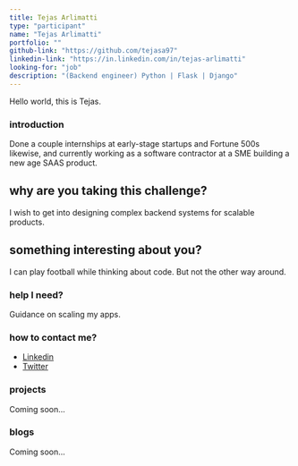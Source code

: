```yaml
---
title: Tejas Arlimatti
type: "participant"
name: "Tejas Arlimatti"
portfolio: ""
github-link: "https://github.com/tejasa97"
linkedin-link: "https://in.linkedin.com/in/tejas-arlimatti"
looking-for: "job"
description: "(Backend engineer) Python | Flask | Django"
---
```


Hello world, this is Tejas.

### introduction

Done a couple internships at early-stage startups and Fortune 500s likewise, and currently working as a software contractor at a SME building a new age SAAS product.

## why are you taking this challenge?

I wish to get into designing complex backend systems for scalable products.

## something interesting about you?

I can play football while thinking about code. But not the other way around.

### help I need?

Guidance on scaling my apps.

### how to contact me?

- [Linkedin](https://in.linkedin.com/in/tejas-arlimatti)
- [Twitter](https://twitter.com/tejasa97)

### projects

Coming soon...

### blogs

Coming soon...
